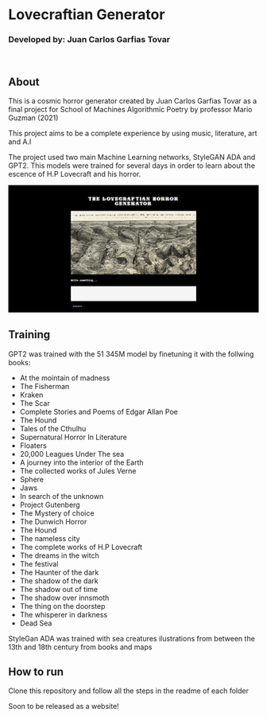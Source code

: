 # **Lovecraftian Generator**

### **Developed by:** Juan Carlos Garfias Tovar 

<br>

## **About**

This is a cosmic horror generator created by Juan Carlos Garfias Tovar as a final project for School of Machines Algorithmic Poetry by professor Mario Guzman (2021)

This project aims to be a complete experience by using music, literature, art and A.I

The project used two main Machine Learning networks, StyleGAN ADA and GPT2. This models were trained for several days in order to learn about the escence of H.P Lovecraft and his horror. 

![screenshot](./screenshot.png)

## **Training**

GPT2 was trained with the 51 345M model by finetuning it with the follwing books:
- At the mointain of madness
- The Fisherman
- Kraken
- The Scar
- Complete Stories and Poems of Edgar Allan Poe
- The Hound
- Tales of the Cthulhu
- Supernatural Horror In Literature
- Floaters
- 20,000 Leagues Under The sea
- A journey into the interior of the Earth
- The collected works of Jules Verne
- Sphere
- Jaws
- In search of the unknown
- Project Gutenberg
- The Mystery of choice
- The Dunwich Horror
- The Hound
- The nameless city
- The complete works of H.P Lovecraft
- The dreams in the witch
- The festival
- The Haunter of the dark
- The shadow of the dark
- The shadow out of time
- The shadow over innsmoth
- The thing on the doorstep
- The whisperer in darkness
- Dead Sea

StyleGan ADA was trained with sea creatures ilustrations from between the 13th and 18th century from books and maps

## **How to run**
Clone this repository and follow all the steps in the readme of each folder

Soon to be released as a website!

